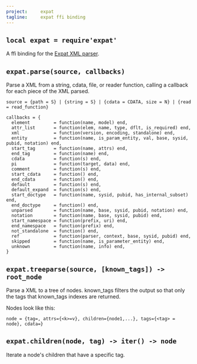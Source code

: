 ```yaml
---
project:     expat
tagline:     expat ffi binding
---
```


## `local expat = require'expat'`

A ffi binding for the [Expat XML parser][expat lib].

## `expat.parse(source, callbacks)`

Parse a XML from a string, cdata, file, or reader function, calling a callback for each piece of the XML parsed.

~~~{.lua}
source = {path = S} | {string = S} | {cdata = CDATA, size = N} | {read = read_function}

callbacks = {
  element         = function(name, model) end,
  attr_list       = function(elem, name, type, dflt, is_required) end,
  xml             = function(version, encoding, standalone) end,
  entity          = function(name, is_param_entity, val, base, sysid, pubid, notation) end,
  start_tag       = function(name, attrs) end,
  end_tag         = function(name) end,
  cdata           = function(s) end,
  pi              = function(target, data) end,
  comment         = function(s) end,
  start_cdata     = function() end,
  end_cdata       = function() end,
  default         = function(s) end,
  default_expand  = function(s) end,
  start_doctype   = function(name, sysid, pubid, has_internal_subset) end,
  end_doctype     = function() end,
  unparsed        = function(name, base, sysid, pubid, notation) end,
  notation        = function(name, base, sysid, pubid) end,
  start_namespace = function(prefix, uri) end,
  end_namespace   = function(prefix) end,
  not_standalone  = function() end,
  ref             = function(parser, context, base, sysid, pubid) end,
  skipped         = function(name, is_parameter_entity) end,
  unknown         = function(name, info) end,
}
~~~

## `expat.treeparse(source, [known_tags]) -> root_node`

Parse a XML to a tree of nodes. known_tags filters the output so that only the tags that known_tags indexes are returned.

Nodes look like this:

	node = {tag=, attrs={<k>=v}, children={node1,...}, tags={<tag> = node}, cdata=}

## `expat.children(node, tag) -> iter() -> node`

Iterate a node's children that have a specific tag.

[expat lib]:   http://expat.sourceforge.net/
